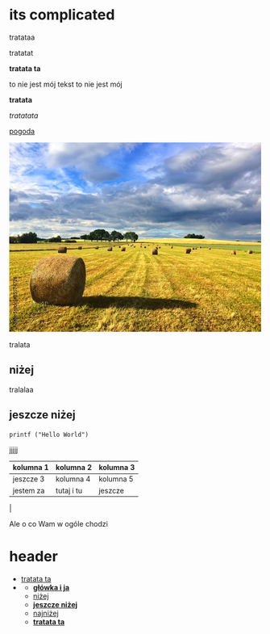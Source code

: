 <!-- Example for normal text -->
# its complicated
tratataa  

<!-- Example for title -->
tratatat


<!-- Here comes the TOC -->

<!-- Example of paragraph of text -->

<!-- Example of another paragraph -->
**tratata ta**

to nie jest mój tekst to nie jest mój 

<!-- Example for Bold -->
**tratata**
<!-- Example for Italic  -->
*tratatata*

<!-- Example for Links -->
[pogoda](http://meteo.pl)

<!-- Example for Images -->

![1](pole.jpg)


<!-- Example for linking to another file-->

<!-- Example for Headers -->

tralata
## niżej
tralalaa
## jeszcze niżej

<!-- Just text with equation -->

<!-- Example for inline code -->

<!-- A block of code -->
```
printf ("Hello World")
```

<!-- Example for Quote -->
>
jjjjj

<!-- Example for Bullet List -->

<!-- Example for Numbered List -->

<!-- Example for Tables -->
kolumna 1 | kolumna 2| kolumna 3
|---|---|---|
jeszcze 3 | kolumna 4 | kolumna 5
|jestem za|tutaj i tu|jeszcze|
|

<!-- Paragraph after table -->
Ale o co Wam w ogóle chodzi
<!-- Here comes the TOC -->

# header
- [tratata ta](#tratata-ta)
- - [**główka i ja**](#główka-i-ja)
  - [niżej](#niżej)
  - [**jeszcze niżej**](#**jeszcze-niżej**)
  - [najniżej](#najniżej)
  - [**tratata ta**](#**tratata-ta**)